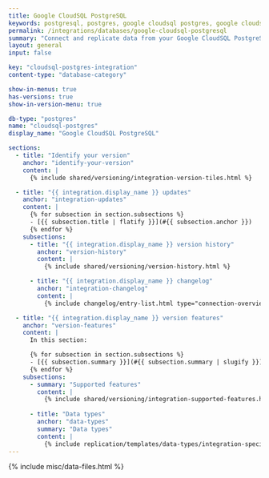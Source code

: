 ```yaml
---
title: Google CloudSQL PostgreSQL
keywords: postgresql, postgres, google cloudsql postgres, google cloudsql postgresql, database integration, etl postgres, etl cloudsql, cloudsql etl, postgres etl, postgresql etl
permalink: /integrations/databases/google-cloudsql-postgresql
summary: "Connect and replicate data from your Google CloudSQL PostgreSQL database using Stitch's Google CloudSQL PostgreSQL integration."
layout: general
input: false

key: "cloudsql-postgres-integration"
content-type: "database-category"

show-in-menus: true
has-versions: true
show-in-version-menu: true

db-type: "postgres"
name: "cloudsql-postgres"
display_name: "Google CloudSQL PostgreSQL"

sections:
  - title: "Identify your version"
    anchor: "identify-your-version"
    content: |
      {% include shared/versioning/integration-version-tiles.html %}

  - title: "{{ integration.display_name }} updates"
    anchor: "integration-updates"
    content: |
      {% for subsection in section.subsections %}
      - [{{ subsection.title | flatify }}](#{{ subsection.anchor }})
      {% endfor %}
    subsections:
      - title: "{{ integration.display_name }} version history"
        anchor: "version-history"
        content: |
          {% include shared/versioning/version-history.html %}

      - title: "{{ integration.display_name }} changelog"
        anchor: "integration-changelog"
        content: |
          {% include changelog/entry-list.html type="connection-overview" %}

  - title: "{{ integration.display_name }} version features"
    anchor: "version-features"
    content: |
      In this section:

      {% for subsection in section.subsections %}
      - [{{ subsection.summary }}](#{{ subsection.summary | slugify }})
      {% endfor %}
    subsections:
      - summary: "Supported features"
        content: |
          {% include shared/versioning/integration-supported-features.html type="version-comparison" feature-type="databases" %}
      
      - title: "Data types"
        anchor: "data-types"
        summary: "Data types"
        content: |
          {% include replication/templates/data-types/integration-specific-data-types.html specific-types=true display-intro=true %}
---
```

{% include misc/data-files.html %}